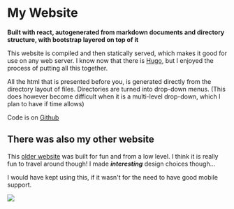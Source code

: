 # My Website

**Built with react, autogenerated from markdown documents and directory structure, with bootstrap layered on top of it**

This website is compiled and then statically served, which makes it good for use on any web server.
I know now that there is [Hugo](https://gohugo.io/), but I enjoyed the process of putting all this together.

All the html that is presented before you, is generated directly from the directory layout of files. Directories are turned into drop-down menus. (This does however become difficult when it is a multi-level drop-down, which I plan to have if time allows)

Code is on [Github](https://github.com/acarrab/acarrab.github.io)

## There was also my other website

This [older website](/OldWebsite) was built for fun and from a low level. I think it is really fun to travel around though! I made ***interesting*** design choices though...

I would have kept using this, if it wasn't for the need to have good mobile support.

[![](../Resources/OldWebsiteScreenCap.png)](/OldWebsite)